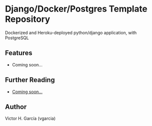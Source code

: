 # Django/Docker/Postgres Template Repository

Dockerized and Heroku-deployed python/django application, with PostgreSQL

## Features

- Coming soon...

## Further Reading

- [Coming soon...](#)

## Author
Victor H. García (vgarcia)
